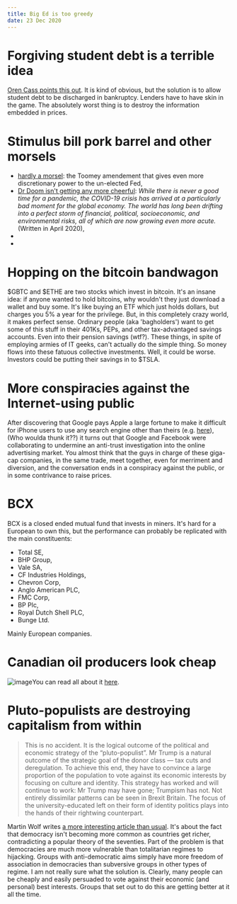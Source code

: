 ```yaml
---
title: Big Ed is too greedy
date: 23 Dec 2020
---
```


# Forgiving student debt is a terrible idea

[Oren Cass points this out](https://www.ft.com/content/bbfbb99e-3d82-47ed-9bcc-b441ffd2d8ce).
It is kind of obvious, but the solution is to allow student debt to be discharged in bankruptcy. Lenders have to have skin in the game. 
The absolutely worst thing is to destroy the information embedded in prices.

# Stimulus bill pork barrel and other morsels

- [hardly a morsel](https://wallstreetonparade.com/2020/12/the-language-toomey-inserted-into-the-stimulus-bill-enshrines-a-681-billion-trading-slush-fund-for-mnuchin-with-the-ny-fed/): the Toomey amendement that gives even more discretionary power to the un-elected Fed,
- [Dr Doom isn't getting any more cheerful](https://www.project-syndicate.org/commentary/greater-depression-covid19-headwinds-by-nouriel-roubini-2020-04): _While there is never a good time for a pandemic, the COVID-19 crisis has arrived at a particularly bad moment for the global economy. The world has long been drifting into a perfect storm of financial, political, socioeconomic, and environmental risks, all of which are now growing even more acute._(Written in April 2020),
- 
- 



# Hopping on the bitcoin bandwagon

$GBTC and $ETHE are two stocks which invest in bitcoin.
It's an insane idea: if anyone wanted to hold bitcoins, why wouldn't they just download a wallet and buy some. 
It's like buying an ETF which just holds dollars, but charges you 5% a year for the privilege. 
But, in this completely crazy world, it makes perfect sense. 
Ordinary people (aka 'bagholders') want to get some of this stuff in their 401Ks, PEPs, and other tax-advantaged savings accounts. Even into their pension savings (wtf?).
These things, in spite of employing armies of IT geeks, can't actually do the simple thing.
So money flows into these fatuous collective investments.
Well, it could be worse. 
Investors could be putting their savings in to $TSLA.

# More conspiracies against the Internet-using public

After discovering that Google pays Apple a large fortune to make it difficult for iPhone users to use any search engine other than theirs (e.g. [here](https://www.thewrap.com/google-faces-another-antitrust-lawsuit-over-search-engine-manipulation/)), (Who woulda thunk it??) it turns out that Google and Facebook were collaborating to undermine an anti-trust investigation into the online advertising market.
You almost think that the guys in charge of these giga-cap companies, in the same trade, meet together, even for merriment and diversion, and the conversation ends in a conspiracy against the public, or in some contrivance to raise prices.

# BCX

BCX is a closed ended mutual fund that invests in miners.
It's hard for a European to own this, but the performance can probably be replicated with the main constituents:

- Total SE,
- BHP Group,
- Vale SA,
- CF Industries Holdings,
- Chevron Corp,
- Anglo American PLC,
- FMC Corp,
- BP Plc,
- Royal Dutch Shell PLC,
- Bunge Ltd.

Mainly European companies. 


# Canadian oil producers look cheap

![image](https://static.seekingalpha.com/uploads/2020/12/22/5006891-16086649206326356_origin.png)You can read all about it [here](https://seekingalpha.com/article/4395866-energy-stocks-remain-undervalued).

# Pluto-populists are destroying capitalism from within

> This is no accident. It is the logical outcome of the political and economic strategy of the “pluto-populist”. Mr Trump is a natural outcome of the strategic goal of the donor class — tax cuts and deregulation. To achieve this end, they have to convince a large proportion of the population to vote against its economic interests by focusing on culture and identity. This strategy has worked and will continue to work: Mr Trump may have gone; Trumpism has not. Not entirely dissimilar patterns can be seen in Brexit Britain. The focus of the university-educated left on their form of identity politics plays into the hands of their rightwing counterpart.

Martin Wolf writes [a more interesting article than usual](https://www.ft.com/content/47144c85-519a-4e25-9035-c5f8977cf6fd?desktop=true&segmentId=d8d3e364-5197-20eb-17cf-2437841d178a#myft:notification:instant-email:content). 
It's about the fact that democracy isn't becoming more common as countries get richer, contradicting a popular theory of the seventies.
Part of the problem is that democracies are much more vulnerable than totalitarian regimes to hijacking. Groups with anti-democratic aims simply have more freedom of association in democracies than subversive groups in other types of regime.
I am not really sure what the solution is.
Clearly, many people can be cheaply and easily persuaded to vote against their economic (and personal) best interests. Groups that set out to do this are getting better at it all the time.





